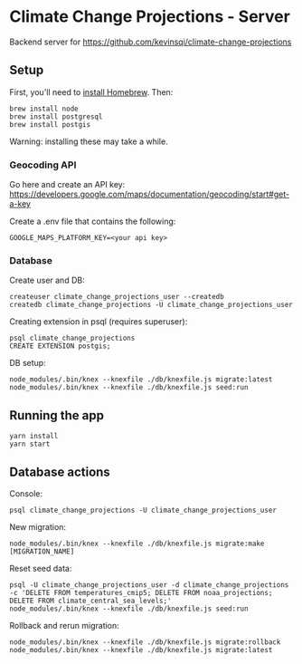 # Climate Change Projections - Server

Backend server for https://github.com/kevinsqi/climate-change-projections

## Setup

First, you'll need to [install Homebrew](https://brew.sh/). Then:

```
brew install node
brew install postgresql
brew install postgis
```

Warning: installing these may take a while.

### Geocoding API

Go here and create an API key: https://developers.google.com/maps/documentation/geocoding/start#get-a-key

Create a .env file that contains the following:

```
GOOGLE_MAPS_PLATFORM_KEY=<your api key>
```

### Database

Create user and DB:

```
createuser climate_change_projections_user --createdb
createdb climate_change_projections -U climate_change_projections_user
```

Creating extension in psql (requires superuser):

```
psql climate_change_projections
CREATE EXTENSION postgis;
```

DB setup:

```
node_modules/.bin/knex --knexfile ./db/knexfile.js migrate:latest
node_modules/.bin/knex --knexfile ./db/knexfile.js seed:run
```

## Running the app

```
yarn install
yarn start
```


## Database actions

Console:

```
psql climate_change_projections -U climate_change_projections_user
```

New migration:

```
node_modules/.bin/knex --knexfile ./db/knexfile.js migrate:make [MIGRATION_NAME]
```

Reset seed data:

```
psql -U climate_change_projections_user -d climate_change_projections -c 'DELETE FROM temperatures_cmip5; DELETE FROM noaa_projections; DELETE FROM climate_central_sea_levels;'
node_modules/.bin/knex --knexfile ./db/knexfile.js seed:run
```

Rollback and rerun migration:

```
node_modules/.bin/knex --knexfile ./db/knexfile.js migrate:rollback
node_modules/.bin/knex --knexfile ./db/knexfile.js migrate:latest
```
